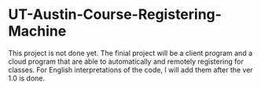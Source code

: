 # UT-Austin-Course-Registering-Machine
This project is not done yet.
The finial project will be a client program and a cloud program that are able to automatically and remotely registering for classes.
For English interpretations of the code, I will add them after the ver 1.0 is done.
